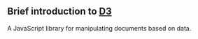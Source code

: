 ## Brief introduction to [D3](https://d3js.org/)

A JavaScript library for manipulating documents based on data.
